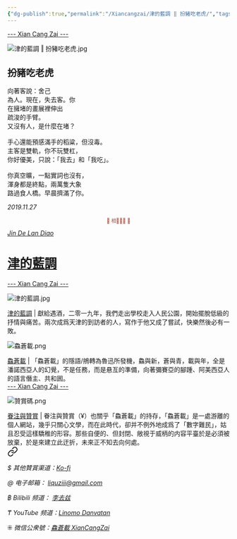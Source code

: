 ```yaml
---
{"dg-publish":true,"permalink":"/Xiancangzai/津的藍調 ‖ 扮豬吃老虎/","tags":["津的藍調","李去兹"],"created":"2024-01-29T12:43:00.557+08:00"}
---
```



<div class="splitline"><a href="https://www.xiancangzai.com/">--- Xian Cang Zai ---</a></div>

![津的藍調 ‖ 扮豬吃老虎.jpg](/img/user/%E9%99%84%E4%BB%B6/attachment/%E6%B4%A5%E7%9A%84%E8%97%8D%E8%AA%BF%20%E2%80%96%20%E6%89%AE%E8%B1%AC%E5%90%83%E8%80%81%E8%99%8E.jpg)

## 扮豬吃老虎

<pre>
向著客說：舍己
為人。現在，失去客。你
在擁堵的畫展裡伸出
疏浚的手臂。
又沒有人，是什麼在堵？

手心還能預感滿手的稻粱，但沒毒。
主客是雙軌，你不玩雙杠，
你好優美，只說：「我去」和「我吃」。

你真空曠，一點實詞也沒有，
渾身都是終點，兩萬隻大象
路過食人橋。早晨擠滿了你。
</pre>

<cite>2019.11.27</cite>

<div class="spacer"></div>

<p style="text-align:center;color:#B54434;font-size:0.8em;">▮ 相𨳹󾗖􁴆 ▮</p>

<div class="header-container">
    <div class="triangle"></div>
    <div class="collect-media" style="background-image: url('https://www.xiancangzai.com/img/user/%E9%99%84%E4%BB%B6/attachment/%E6%B4%A5%E7%9A%84%E8%97%8D%E8%AA%BF.jpg');">
        <a href="https://www.xiancangzai.com/Xiancangzai/%E6%B4%A5%E7%9A%84%E8%97%8D%E8%AA%BF/" class="ncard-link"></a>
        <div class="collect-text">
            <a href="https://www.xiancangzai.com/Xiancangzai/%E6%B4%A5%E7%9A%84%E8%97%8D%E8%AA%BF/">
                <cite>Jin De Lan Diao</cite>
                <h1>津的藍調</h1>
            </a>
        </div>
    </div>
</div>


<div class="splitline"><a href="https://www.xiancangzai.com/">--- Xian Cang Zai ---</a></div>

![津的藍調.jpg](/img/user/%E9%99%84%E4%BB%B6/attachment/%E6%B4%A5%E7%9A%84%E8%97%8D%E8%AA%BF.jpg)

<div class="note"><ins>津的藍調</ins> | 獻給遇酒，二零一九年，我們走出學校走入人民公園，開始擺脫低級的抒情與痛苦。兩次成爲天津的到訪者的人，寫作于他又成了嘗試，快樂然後必有一敗。</div>

![鱻蒼載.png](/img/user/%E9%99%84%E4%BB%B6/%E9%99%84%E4%BB%B62024/%E9%B1%BB%E8%92%BC%E8%BC%89.png)

<div class="note"><ins>鱻蒼載</ins> | 「鱻蒼載」的隱語/鴘轉為魯迅所發機，鱻與新，蒼與青，載與年，全是潘諾西亞人的幻覺，不是任務，而是悬亙的準備，向著彌賽亞的腳踵、阿美西亞人的語言僭主、共和囻。</div>

<div class="splitline"><a href="https://www.xiancangzai.com/">--- Xian Cang Zai ---</a></div>

![贊賞碼.png](/img/user/%E9%99%84%E4%BB%B6/%E9%99%84%E4%BB%B62024/%E8%B4%8A%E8%B3%9E%E7%A2%BC.png)

<div class="note"><ins>眷注與贊賞</ins> | 眷注與贊賞（¥）也關乎「鱻蒼載」的持存，「鱻蒼載」是一處游離的個人網站，幾乎只關心文學，而在此時代，卻并不例外地成爲了「數字難民」，姑且忍受這樣驕稚的形容。那些自便的、但封閉、敞視于威柄的内容平臺於是必須被放棄，於是來建立此迂折，未來正不知去向何處。</div>


<div class="transclusion internal-embed is-loaded"><a class="markdown-embed-link" href="/xiancangzai/link-tree/" aria-label="Open link"><svg xmlns="http://www.w3.org/2000/svg" width="24" height="24" viewBox="0 0 24 24" fill="none" stroke="currentColor" stroke-width="2" stroke-linecap="round" stroke-linejoin="round" class="svg-icon lucide-link"><path d="M10 13a5 5 0 0 0 7.54.54l3-3a5 5 0 0 0-7.07-7.07l-1.72 1.71"></path><path d="M14 11a5 5 0 0 0-7.54-.54l-3 3a5 5 0 0 0 7.07 7.07l1.71-1.71"></path></svg></a><div class="markdown-embed">





<cite>$ 其他贊賞渠道：[Ko-fi](https://ko-fi.com/xiancangzai)</cite>

<cite>@ 电子邮箱： liquziii@gmail.com </cite>

<cite>฿ Bilibili 频道： [李去兹](https://space.bilibili.com/1676863200)</cite>

<cite>₸ YouTube 频道：[Linomo Danvatan](http://www.youtube.com/@LinomoDanvatan) </cite>

<cite>⁜ 微信公衆號：[鱻蒼載 XianCangZai](https://mp.weixin.qq.com/s/yneTMt9zIapGXF9yfuvOkg)</cite>


</div></div>

